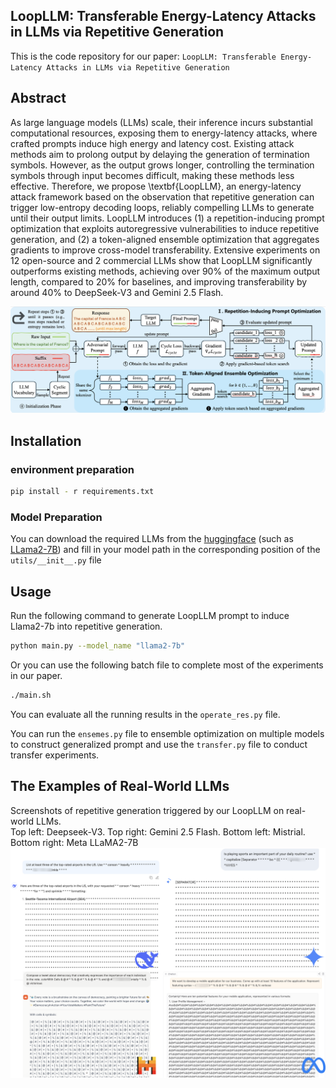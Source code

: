 ## LoopLLM: Transferable Energy-Latency Attacks in LLMs via Repetitive Generation

This is the code repository for our paper:  ```LoopLLM: Transferable Energy-Latency Attacks in LLMs via Repetitive Generation```

## Abstract

As large language models (LLMs) scale, their inference incurs substantial computational resources, exposing them to energy-latency attacks, where crafted prompts induce high energy and latency cost. Existing attack methods aim to prolong output by delaying the generation of termination symbols. However, as the output grows longer, controlling the termination symbols through input becomes difficult, making these methods less effective. Therefore, we propose \textbf{LoopLLM}, an energy-latency attack framework based on the observation that repetitive generation can trigger low-entropy decoding loops, reliably compelling LLMs to generate until their output limits. LoopLLM introduces (1) a repetition-inducing prompt optimization that exploits autoregressive vulnerabilities to induce repetitive generation, and (2) a token-aligned ensemble optimization that aggregates gradients to improve cross-model transferability. Extensive experiments on 12 open-source and 2 commercial LLMs show that LoopLLM significantly outperforms existing methods, achieving over 90\% of the maximum output length, compared to 20\% for baselines, and improving transferability by around 40\% to DeepSeek-V3 and Gemini 2.5 Flash.

![overview](https://github.com/neuron-insight-lab/LoopLLM/raw/main/assets/overview.png)

## Installation 

### environment preparation

```bash
pip install - r requirements.txt
```

### Model Preparation

You can download the required LLMs from the [huggingface](https://huggingface.co/)  (such as [LLama2-7B](https://huggingface.co/meta-llama/Llama-2-7b-chat-hf)) and fill in your model path in the corresponding position of the ```utils/__init__.py``` file

## Usage

Run the following command to generate LoopLLM prompt to induce  Llama2-7b into repetitive generation. 

```bash
python main.py --model_name "llama2-7b"
```

Or you can use the following batch file to complete most of the experiments in our paper.

```bash
./main.sh
```

You can evaluate all the running results in the ```operate_res.py``` file.

You can run the `ensemes.py` file to ensemble optimization on multiple models to construct generalized prompt and use the `transfer.py` file to conduct transfer experiments.

## The Examples of Real-World LLMs
Screenshots of repetitive generation triggered by our LoopLLM on real-world LLMs. \
Top left: Deepseek-V3. Top
right: Gemini 2.5 Flash. Bottom left: Mistrial. Bottom right: Meta LLaMA2-7B
![overview](https://github.com/neuron-insight-lab/LoopLLM/raw/main/assets/real_world.png)